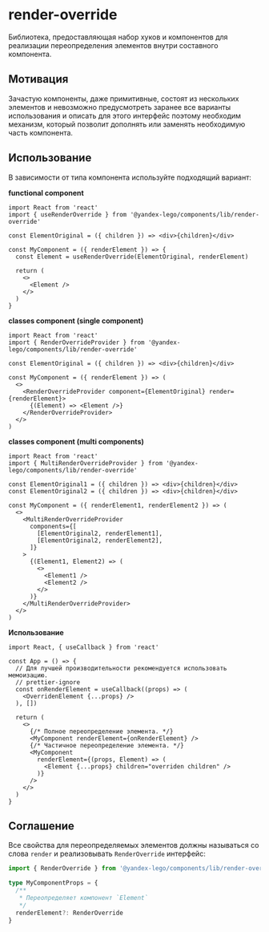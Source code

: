 # render-override

Библиотека, предоставляющая набор хуков и компонентов для реализации переопределения элементов внутри составного компонента.

## Мотивация

Зачастую компоненты, даже примитивные, состоят из нескольких элементов и невозможно предусмотреть заранее все варианты использования и описать для этого интерфейс поэтому необходим механизм, который позволит дополнять или заменять необходимую часть компонента.

## Использование

В зависимости от типа компонента используйте подходящий вариант:

**functional component**

```tsx
import React from 'react'
import { useRenderOverride } from '@yandex-lego/components/lib/render-override'

const ElementOriginal = ({ children }) => <div>{children}</div>

const MyComponent = ({ renderElement }) => {
  const Element = useRenderOverride(ElementOriginal, renderElement)

  return (
    <>
      <Element />
    </>
  )
}
```

**classes component (single component)**

```tsx
import React from 'react'
import { RenderOverrideProvider } from '@yandex-lego/components/lib/render-override'

const ElementOriginal = ({ children }) => <div>{children}</div>

const MyComponent = ({ renderElement }) => (
  <>
    <RenderOverrideProvider component={ElementOriginal} render={renderElement}>
      {(Element) => <Element />}
    </RenderOverrideProvider>
  </>
)
```

**classes component (multi components)**

```tsx
import React from 'react'
import { MultiRenderOverrideProvider } from '@yandex-lego/components/lib/render-override'

const ElementOriginal1 = ({ children }) => <div>{children}</div>
const ElementOriginal2 = ({ children }) => <div>{children}</div>

const MyComponent = ({ renderElement1, renderElement2 }) => (
  <>
    <MultiRenderOverrideProvider
      components={[
        [ElementOriginal2, renderElement1],
        [ElementOriginal2, renderElement2],
      ]}
    >
      {(Element1, Element2) => (
        <>
          <Element1 />
          <Element2 />
        </>
      )}
    </MultiRenderOverrideProvider>
  </>
)
```

**Использование**

```tsx
import React, { useCallback } from 'react'

const App = () => {
  // Для лучшей производительности рекомендуется использовать мемоизацию.
  // prettier-ignore
  const onRenderElement = useCallback((props) => (
    <OverridenElement {...props} />
  ), [])

  return (
    <>
      {/* Полное переопределение элемента. */}
      <MyComponent renderElement={onRenderElement} />
      {/* Частичное переопределение элемента. */}
      <MyComponent
        renderElement={(props, Element) => (
          <Element {...props} children="overriden children" />
        )}
      />
    </>
  )
}
```

## Соглашение

Все свойства для переопределяемых элементов должны называться со слова `render` и реализовывать `RenderOverride` интерфейс:

```ts
import { RenderOverride } from '@yandex-lego/components/lib/render-override'

type MyComponentProps = {
  /**
   * Переопределяет компонент `Element`
   */
  renderElement?: RenderOverride
}
```
